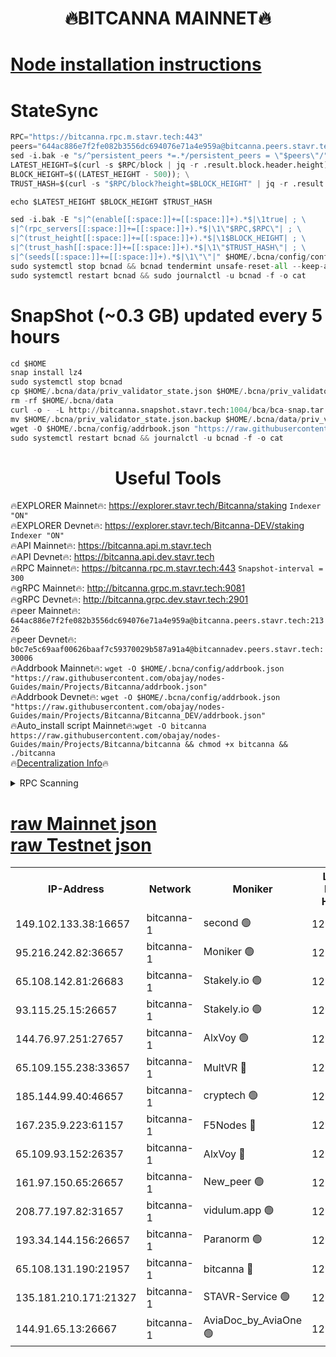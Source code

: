 <h1 align="center"> 🔥BITCANNA MAINNET🔥</h1>


[Node installation instructions](https://github.com/obajay/nodes-Guides/tree/main/Projects/Bitcanna)
=

# StateSync
```python
RPC="https://bitcanna.rpc.m.stavr.tech:443"
peers="644ac886e7f2fe082b3556dc694076e71a4e959a@bitcanna.peers.stavr.tech:21326"
sed -i.bak -e "s/^persistent_peers *=.*/persistent_peers = \"$peers\"/" $HOME/.bcna/config/config.toml
LATEST_HEIGHT=$(curl -s $RPC/block | jq -r .result.block.header.height); \
BLOCK_HEIGHT=$((LATEST_HEIGHT - 500)); \
TRUST_HASH=$(curl -s "$RPC/block?height=$BLOCK_HEIGHT" | jq -r .result.block_id.hash)

echo $LATEST_HEIGHT $BLOCK_HEIGHT $TRUST_HASH

sed -i.bak -E "s|^(enable[[:space:]]+=[[:space:]]+).*$|\1true| ; \
s|^(rpc_servers[[:space:]]+=[[:space:]]+).*$|\1\"$RPC,$RPC\"| ; \
s|^(trust_height[[:space:]]+=[[:space:]]+).*$|\1$BLOCK_HEIGHT| ; \
s|^(trust_hash[[:space:]]+=[[:space:]]+).*$|\1\"$TRUST_HASH\"| ; \
s|^(seeds[[:space:]]+=[[:space:]]+).*$|\1\"\"|" $HOME/.bcna/config/config.toml
sudo systemctl stop bcnad && bcnad tendermint unsafe-reset-all --keep-addr-book
sudo systemctl restart bcnad && sudo journalctl -u bcnad -f -o cat
```
# SnapShot (~0.3 GB) updated every 5 hours
```python
cd $HOME
snap install lz4
sudo systemctl stop bcnad
cp $HOME/.bcna/data/priv_validator_state.json $HOME/.bcna/priv_validator_state.json.backup
rm -rf $HOME/.bcna/data
curl -o - -L http://bitcanna.snapshot.stavr.tech:1004/bca/bca-snap.tar.lz4 | lz4 -c -d - | tar -x -C $HOME/.bcna --strip-components 2
mv $HOME/.bcna/priv_validator_state.json.backup $HOME/.bcna/data/priv_validator_state.json
wget -O $HOME/.bcna/config/addrbook.json "https://raw.githubusercontent.com/obajay/nodes-Guides/main/Projects/Bitcanna/addrbook.json"
sudo systemctl restart bcnad && journalctl -u bcnad -f -o cat
```

 <h1 align="center"> Useful Tools</h1>

🔥EXPLORER Mainnet🔥:    https://explorer.stavr.tech/Bitcanna/staking          `Indexer "ON"` \
🔥EXPLORER Devnet🔥:     https://explorer.stavr.tech/Bitcanna-DEV/staking     `Indexer "ON"` \
🔥API Mainnet🔥:         https://bitcanna.api.m.stavr.tech \
🔥API Devnet🔥:          https://bitcanna.api.dev.stavr.tech \
🔥RPC Mainnet🔥:         https://bitcanna.rpc.m.stavr.tech:443         `Snapshot-interval = 300` \
🔥gRPC Mainnet🔥:        http://bitcanna.grpc.m.stavr.tech:9081 \
🔥gRPC Devnet🔥:         http://bitcanna.grpc.dev.stavr.tech:2901 \
🔥peer Mainnet🔥:        `644ac886e7f2fe082b3556dc694076e71a4e959a@bitcanna.peers.stavr.tech:21326` \
🔥peer Devnet🔥:         `b0c7e5c69aaf00626baaf7c59370029b587a91a4@bitcannadev.peers.stavr.tech:30006` \
🔥Addrbook Mainnet🔥:    ```wget -O $HOME/.bcna/config/addrbook.json "https://raw.githubusercontent.com/obajay/nodes-Guides/main/Projects/Bitcanna/addrbook.json"``` \
🔥Addrbook Devnet🔥:    ```wget -O $HOME/.bcna/config/addrbook.json "https://raw.githubusercontent.com/obajay/nodes-Guides/main/Projects/Bitcanna/Bitcanna_DEV/addrbook.json"``` \
🔥Auto_install script Mainnet🔥:```wget -O bitcanna https://raw.githubusercontent.com/obajay/nodes-Guides/main/Projects/Bitcanna/bitcanna && chmod +x bitcanna && ./bitcanna``` \
🔥[Decentralization Info](https://github.com/obajay/StateSync-snapshots/tree/main/Projects/Bitcanna/Decentralization)🔥


<details>
<summary>RPC Scanning</summary>

<h2 align="center"> We scan nodes in real time every 4 hours. And we provide the final result of RPC endpoints.
We cannot influence the operation of these nodes in any way. </h2>


```python
If Voting Power is higher than 0 --> then the Node is a validator of the network and may be subject to attack and be a potential threat to the chain.
```
```python
We marked such validators with a red symbol
```

</details>

[raw Mainnet json](https://rpc-check.bcam.stavr.tech/bcam/rpc-bcam-result.json) \
[raw Testnet json](https://github.com/obajay/StateSync-snapshots/tree/main/Projects/Bitcanna/Rpc-Check-Testnet)
=



<table><tr><th>IP-Address</th><th>Network</th><th>Moniker</th><th>Latest Block Height</th><th>Earliest Block Height</th><th>Catching Up</th><th>Tx Index</th><th>Voting Power</th><th>Scan Time</th></tr><tr><td>149.102.133.38:16657</td><td>bitcanna-1</td><td>second 🟢</td><td>12910666</td><td>1</td><td>False</td><td>on</td><td>0</td><td>2024-03-07T23:14:40.842424427UTC</td></tr><tr><td>95.216.242.82:36657</td><td>bitcanna-1</td><td>Moniker 🟢</td><td>12910655</td><td>5776907</td><td>False</td><td>on</td><td>0</td><td>2024-03-07T23:13:37.233525961UTC</td></tr><tr><td>65.108.142.81:26683</td><td>bitcanna-1</td><td>Stakely.io 🟢</td><td>12910659</td><td>6152001</td><td>False</td><td>on</td><td>0</td><td>2024-03-07T23:14:00.468690706UTC</td></tr><tr><td>93.115.25.15:26657</td><td>bitcanna-1</td><td>Stakely.io 🟢</td><td>12910659</td><td>6520001</td><td>False</td><td>on</td><td>0</td><td>2024-03-07T23:13:56.066740392UTC</td></tr><tr><td>144.76.97.251:27657</td><td>bitcanna-1</td><td>AlxVoy 🟢</td><td>12910665</td><td>8805201</td><td>False</td><td>on</td><td>0</td><td>2024-03-07T23:14:30.295180706UTC</td></tr><tr><td>65.109.155.238:33657</td><td>bitcanna-1</td><td>MultVR 🔴</td><td>12862073</td><td>9933415</td><td>False</td><td>on</td><td>353850</td><td>2024-03-07T23:14:08.049790820UTC</td></tr><tr><td>185.144.99.40:46657</td><td>bitcanna-1</td><td>cryptech 🟢</td><td>12910655</td><td>11528001</td><td>False</td><td>on</td><td>0</td><td>2024-03-07T23:13:32.803525350UTC</td></tr><tr><td>167.235.9.223:61157</td><td>bitcanna-1</td><td>F5Nodes 🔴</td><td>12910661</td><td>12084001</td><td>False</td><td>on</td><td>570</td><td>2024-03-07T23:14:10.355168455UTC</td></tr><tr><td>65.109.93.152:26357</td><td>bitcanna-1</td><td>AlxVoy 🔴</td><td>12910666</td><td>12109301</td><td>False</td><td>on</td><td>1391822</td><td>2024-03-07T23:14:41.376252777UTC</td></tr><tr><td>161.97.150.65:26657</td><td>bitcanna-1</td><td>New_peer 🟢</td><td>12910660</td><td>12254001</td><td>False</td><td>on</td><td>0</td><td>2024-03-07T23:14:00.770507410UTC</td></tr><tr><td>208.77.197.82:31657</td><td>bitcanna-1</td><td>vidulum.app 🟢</td><td>12910660</td><td>12386934</td><td>False</td><td>on</td><td>0</td><td>2024-03-07T23:14:03.625040097UTC</td></tr><tr><td>193.34.144.156:26657</td><td>bitcanna-1</td><td>Paranorm 🟢</td><td>12910662</td><td>12697701</td><td>False</td><td>on</td><td>0</td><td>2024-03-07T23:14:17.066033244UTC</td></tr><tr><td>65.108.131.190:21957</td><td>bitcanna-1</td><td>bitcanna 🔴</td><td>12910662</td><td>12810662</td><td>False</td><td>on</td><td>419616</td><td>2024-03-07T23:14:14.752742923UTC</td></tr><tr><td>135.181.210.171:21327</td><td>bitcanna-1</td><td>STAVR-Service 🟢</td><td>12910664</td><td>12909701</td><td>False</td><td>on</td><td>0</td><td>2024-03-07T23:14:30.060494984UTC</td></tr><tr><td>144.91.65.13:26667</td><td>bitcanna-1</td><td>AviaDoc_by_AviaOne 🟢</td><td>12910664</td><td>12910501</td><td>False</td><td>on</td><td>0</td><td>2024-03-07T23:14:25.650405294UTC</td></tr></table>
